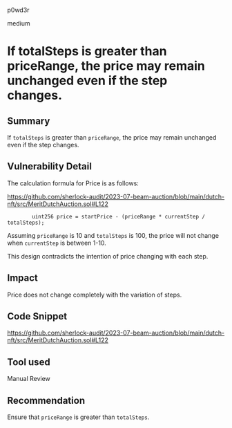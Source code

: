p0wd3r

medium

# If totalSteps is greater than priceRange, the price may remain unchanged even if the step changes.

## Summary
If `totalSteps` is greater than `priceRange`, the price may remain unchanged even if the step changes.
## Vulnerability Detail

The calculation formula for Price is as follows:

https://github.com/sherlock-audit/2023-07-beam-auction/blob/main/dutch-nft/src/MeritDutchAuction.sol#L122
```solidity
        uint256 price = startPrice - (priceRange * currentStep / totalSteps);
```

Assuming `priceRange` is 10 and `totalSteps` is 100, the price will not change when `currentStep` is between 1-10.

This design contradicts the intention of price changing with each step.
## Impact
Price does not change completely with the variation of steps.
## Code Snippet
https://github.com/sherlock-audit/2023-07-beam-auction/blob/main/dutch-nft/src/MeritDutchAuction.sol#L122
## Tool used

Manual Review

## Recommendation
Ensure that `priceRange` is greater than `totalSteps`.